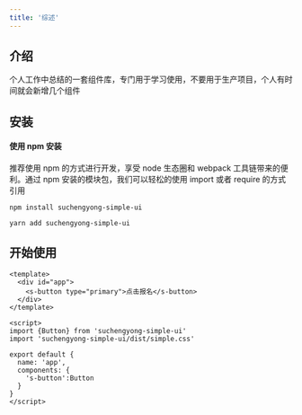```yaml
---
title: '综述'
---
```


## 介绍

个人工作中总结的一套组件库，专门用于学习使用，不要用于生产项目，个人有时间就会新增几个组件

## 安装

#### 使用 npm 安装
推荐使用 npm 的方式进行开发，享受 node 生态圈和 webpack 工具链带来的便利。通过 npm 安装的模块包，我们可以轻松的使用 import 或者 require 的方式引用

```
npm install suchengyong-simple-ui

yarn add suchengyong-simple-ui

```

## 开始使用

```vue
<template>
  <div id="app">
    <s-button type="primary">点击报名</s-button>
  </div>
</template>

<script>
import {Button} from 'suchengyong-simple-ui'
import 'suchengyong-simple-ui/dist/simple.css'

export default {
  name: 'app',
  components: {
    's-button':Button
  }
}
</script>

```


